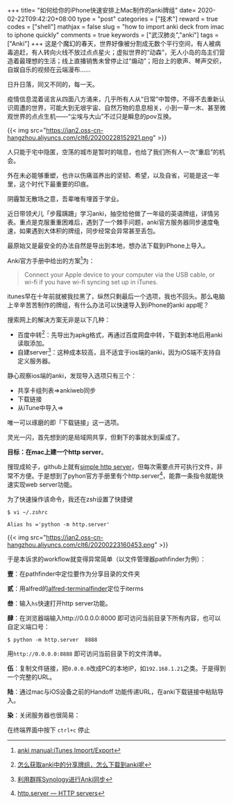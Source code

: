 +++
title= "如何给你的iPhone快速安排上Mac制作的anki牌组"
date= 2020-02-22T09:42:20+08:00
type = "post"
categories = ["技术"]
reward = true
codes = ["shell"]
mathjax = false
slug = "how to import anki deck from imac to iphone quickly"
comments = true
keywords = ["武汉肺炎","anki"]
tags = ["Anki"]
+++
这是个魔幻的春天，世界好像被分割成无数个平行空间，有人被病毒追赶，有人转向火线不放过点点星火；虚拟世界的“动森”，无人小岛的岛主们营造着最理想的生活；线上直播销售未曾停止过“煽动”；阳台上的歌声、琴声交织，自娱自乐的视频在云端漫布……

日升日落，同又不同的，每一天。

疫情信息混着谣言从四面八方涌来，几乎所有人从“日常”中暂停，不得不去重新认识周遭的世界，可能大到无垠宇宙、自然万物的息息相关，小到一草一木、甚至微观世界的点点生机——“尘埃与大山”不过只是瞬息的pov互换。

<!--more-->

{{< img src="https://ian2.oss-cn-hangzhou.aliyuncs.com/clt6/20200228152921.png" >}}

人只能于宅中隐匿，空荡的城市是暂时的喘息，也给了我们所有人一次“重启”的机会。

外在未必能够重塑，也许以伤痛滋养出的坚韧、希望，以及自省，可能是这一年里，这个时代下最重要的印痕。

阴霾暂无散场之意，吾辈唯有埋首于学业。

近日带领犬儿「步履蹒跚」学习anki，抽空给他做了一年级的英语牌组，详情另表。重点是克服重重困难后，遇到了一个棘手问题，anki官方服务器同步速度龟速，如果遇到大体积的牌组，同步经常会异常甚至丢包。

最原始又是最安全的办法自然是导出到本地，想办法下载到iPhone上导入。

Anki官方手册中给出的方案[^1]为：

>Connect your Apple device to your computer via the USB cable, or wi-fi if you have wi-fi syncing set up in iTunes.

itunes早在十年前就被我拉黑了，纵然只剩最后一个选项，我也不回头。那么电脑上辛辛苦苦制作的牌组，有什么办法可以快速导入到iPhone的anki app呢？

搜索网上的解决方案无非是以下几种：

* 百度中转[^2]：先导出为apkg格式，再通过百度网盘中转，下载到本地后用anki读取添加。
* 自建server[^3]：这种成本较高，且不适宜于ios端的anki，因为iOS端不支持自定义服务器。

静心观察ios端的anki，发现导入选项只有三个：

* 共享卡组列表=>ankiweb同步
* 下载链接
* 从iTune中导入=>

唯一可以琢磨的即「下载链接」这一选项。

灵光一闪，首先想到的是局域网共享，但剩下的事就水到渠成了。

**目标：在mac上建一个http server**。

搜现成轮子，github上就有[simple http server][l1]，但每次需要点开可执行文件，非常不方便。于是想到了pyhon官方手册里有个http.server[^4]，能靠一条指令就能快速实现web server功能。

为了快速操作该命令，我还在zsh设置了快捷键

```shell
$ vi ~/.zshrc
```

```shell
Alias hs ='python -m http.server'
```

{{< img src="https://ian2.oss-cn-hangzhou.aliyuncs.com/clt6/20200223160453.png" >}}


于是本诉求的workflow就变得异常简单（以文件管理器pathfinder为例）：

**壹**：在pathfinder中定位要作为分享目录的文件夹

**贰**：用alfred的[alfred-terminalfinder](https://github.com/LeEnno/alfred-terminalfinder)定位于iterms

**叁**：输入`hs`快速打开http server功能。

**肆**：在浏览器端输入http://0.0.0.0:8000 即可访问当前目录下所有内容，也可以自定义端口号：

```shell
$ python -m http.server  8888
```

用`http://0.0.0.0:8888` 即可访问当前目录下的文件清单。

**伍**：复制文件链接，把`0.0.0.0`改成PC的本地IP，如`192.168.1.21`之类。于是得到一个完整的URL。

**陆**：通过mac与iOS设备之前的Handoff 功能传递URL，在anki下载链接中粘贴导入。

**染**：关闭服务器也很简易：

在终端界面中按下 `ctrl+c` 停止


[^1]: [anki manual:iTunes Import/Export](https://apps.ankiweb.net/docs/am-manual.html#itunes-import/export)
[^2]: [怎么获取anki中的分享牌组，怎么下载到anki呢](https://www.zhihu.com/question/331439631/answer/740820205)
[^3]: [利用群晖Synology进行Anki同步](https://zhuanlan.zhihu.com/p/70269217)
[^4]: [http.server — HTTP servers](https://docs.python.org/3.0/library/http.server.html)

[l1]: https://github.com/TheWaWaR/simple-http-server
